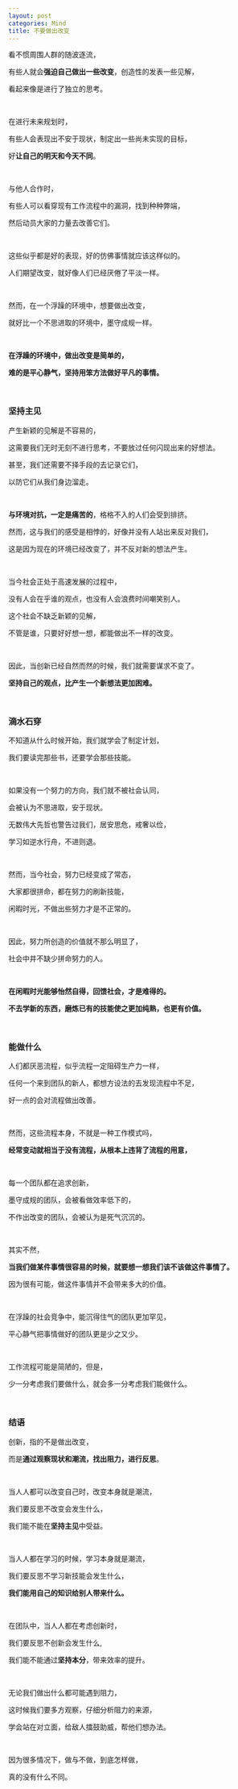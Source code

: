 ```yaml
---
layout: post
categories: Mind
title: 不要做出改变
---
```


看不惯周围人群的随波逐流，

有些人就会**强迫自己做出一些改变**，创造性的发表一些见解，

看起来像是进行了独立的思考。

<br/>

在进行未来规划时，

有些人会表现出不安于现状，制定出一些尚未实现的目标，

好**让自己的明天和今天不同**。

<br/>

与他人合作时，

有些人可以看穿现有工作流程中的漏洞，找到种种弊端，

然后动员大家的力量去改善它们。

<br/>

这些似乎都是好的表现，好的仿佛事情就应该这样似的。

人们期望改变，就好像人们已经厌倦了平淡一样。

<br/>

然而，在一个浮躁的环境中，想要做出改变，

就好比一个不思进取的环境中，墨守成规一样。

<br/>

**在浮躁的环境中，做出改变是简单的，**

**难的是平心静气，坚持用笨方法做好平凡的事情。**

<br/>

### 坚持主见

产生新颖的见解是不容易的，

这需要我们无时无刻不进行思考，不要放过任何闪现出来的好想法。

甚至，我们还需要不择手段的去记录它们，

以防它们从我们身边溜走。

<br/>

**与环境对抗，一定是痛苦的**，格格不入的人们会受到排挤。

然而，这与我们的感受是相悖的，好像并没有人站出来反对我们，

这是因为现在的环境已经改变了，并不反对新的想法产生。

<br/>

当今社会正处于高速发展的过程中，

没有人会在乎谁的观点，也没有人会浪费时间嘲笑别人。

这个社会不缺乏新颖的见解，

不管是谁，只要好好想一想，都能做出不一样的改变。

<br/>

因此，当创新已经自然而然的时候，我们就需要谋求不变了。

**坚持自己的观点，比产生一个新想法更加困难。**

<br/>

### 滴水石穿

不知道从什么时候开始，我们就学会了制定计划，

我们要读完那些书，还要学会那些技能。

<br/>

如果没有一个努力的方向，我们就不被社会认同，

会被认为不思进取，安于现状。

无数伟大先哲也警告过我们，居安思危，戒奢以俭，

学习如逆水行舟，不进则退。

<br/>

然而，当今社会，努力已经变成了常态，

大家都很拼命，都在努力的刷新技能，

闲暇时光，不做出些努力才是不正常的。

<br/>

因此，努力所创造的价值就不那么明显了，

社会中并不缺少拼命努力的人。

<br/>

**在闲暇时光能够怡然自得，回馈社会，才是难得的。**

**不去学新的东西，磨炼已有的技能使之更加纯熟，也更有价值。**

<br/>

### 能做什么

人们都厌恶流程，似乎流程一定阻碍生产力一样，

任何一个来到团队的新人，都想方设法的去发现流程中不足，

好一点的会对流程做出改善。

<br/>

然而，这些流程本身，不就是一种工作模式吗，

**经常变动就相当于没有流程，从根本上违背了流程的用意，**

<br/>

每一个团队都在追求创新，

墨守成规的团队，会被看做效率低下的，

不作出改变的团队，会被认为是死气沉沉的。

<br/>

其实不然，

**当我们做某件事情很容易的时候，就要想一想我们该不该做这件事情了。**

因为很有可能，做这件事情并不会带来多大的价值。

<br/>

在浮躁的社会竞争中，能沉得住气的团队更加罕见，

平心静气把事情做好的团队更是少之又少。

<br/>

工作流程可能是简陋的，但是，

少一分考虑我们要做什么，就会多一分考虑我们能做什么。

<br/>

### 结语

创新，指的不是做出改变，

而是**通过观察现状和潮流，找出阻力，进行反思**。

<br/>

当人人都可以改变自己时，改变本身就是潮流，

我们要反思不改变会发生什么，

我们能不能在**坚持主见**中受益。

<br/>

当人人都在学习的时候，学习本身就是潮流，

我们要反思不学习新技能会发生什么，

**我们能用自己的知识给别人带来什么。**

<br/>

在团队中，当人人都在考虑创新时，

我们要反思不创新会发生什么,

我们能不能通过**坚持本分**，带来效率的提升。

<br/>

无论我们做出什么都可能遇到阻力，

这时候我们要多方观察，仔细分析阻力的来源，

学会站在对立面，给敌人擂鼓助威，帮他们想办法。

<br/>

因为很多情况下，做与不做，到底怎样做，

真的没有什么不同。
